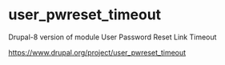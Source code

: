 # user_pwreset_timeout
 
 Drupal-8 version of module User Password Reset Link Timeout
 
 https://www.drupal.org/project/user_pwreset_timeout
